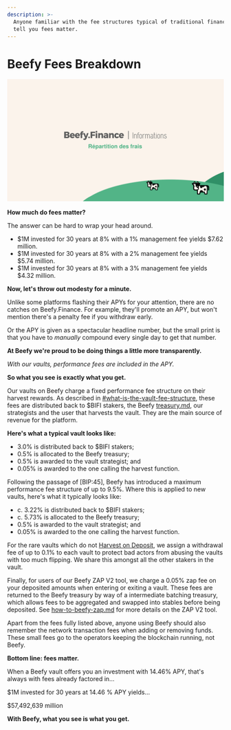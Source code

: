 ```yaml
---
description: >-
  Anyone familiar with the fee structures typical of traditional finance will
  tell you fees matter.
---
```


# Beefy Fees Breakdown

![](../../.gitbook/assets/bulletin-beefy-finance-fees-breakdown.png)

**How much do fees matter?**

The answer can be hard to wrap your head around.

* $1M invested for 30 years at 8% with a 1% management fee yields $7.62 million.
* $1M invested for 30 years at 8% with a 2% management fee yields $5.74 million.
* $1M invested for 30 years at 8% with a 3% management fee yields $4.32 million.

**Now, let's throw out modesty for a minute.**

Unlike some platforms flashing their APYs for your attention, there are no catches on Beefy.Finance. For example, they'll promote an APY, but won't mention there's a penalty fee if you withdraw early.

Or the APY is given as a spectacular headline number, but the small print is that you have to _manually_ compound every single day to get that number.

**At Beefy we're proud to be doing things a little more transparently.**

_With our vaults, performance fees are included in the APY._

**So what you see is exactly what you get.**

Our vaults on Beefy charge a fixed performance fee structure on their harvest rewards. As described in [#what-is-the-vault-fee-structure](../../beefy-products/vaults.md#what-is-the-vault-fee-structure "mention"), these fees are distributed back to $BIFI stakers, the Beefy [treasury.md](../../dao/treasury.md "mention"), our strategists and the user that harvests the vault. They are the main source of revenue for the platform.

**Here's what a typical vault looks like:**

* 3.0% is distributed back to $BIFI stakers;
* 0.5% is allocated to the Beefy treasury;
* 0.5% is awarded to the vault strategist; and
* 0.05% is awarded to the one calling the harvest function.

Following the passage of \[BIP:45], Beefy has introduced a maximum performance fee structure of up to 9.5%. Where this is applied to new vaults, here's what it typically looks like:

* c. 3.22% is distributed back to $BIFI stakers;
* c. 5.73% is allocated to the Beefy treasury;
* 0.5% is awarded to the vault strategist; and
* 0.05% is awarded to the one calling the harvest function.

For the rare vaults which do not [Harvest on Deposit](https://docs.beefy.finance/ecosystem/products/vaults#what-is-harvesting-on-deposit), we assign a withdrawal fee of up to 0.1% to each vault to protect bad actors from abusing the vaults with too much flipping. We share this amongst all the other stakers in the vault.

Finally, for users of our Beefy ZAP V2 tool, we charge a 0.05% zap fee on your deposited amounts when entering or exiting a vault. These fees are returned to the Beefy treasury by way of a intermediate batching treasury, which allows fees to be aggregated and swapped into stables before being deposited. See [how-to-beefy-zap.md](../../faq/how-to-guides/how-to-beefy-zap.md "mention") for more details on the ZAP V2 tool.

Apart from the fees fully listed above, anyone using Beefy should also remember the network transaction fees when adding or removing funds. These small fees go to the operators keeping the blockchain running, not Beefy.

**Bottom line: fees matter.**

When a Beefy vault offers you an investment with 14.46% APY, that's always with fees already factored in...

$1M invested for 30 years at 14.46 % APY yields…

$57,492,639 million

**With Beefy, what you see is what you get.**
